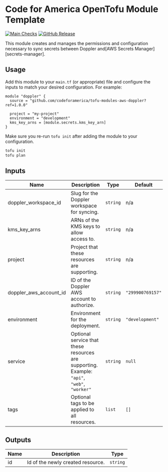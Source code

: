 # Code for America OpenTofu Module Template

[![Main Checks][badge-checks]][code-checks] [![GitHub Release][badge-release]][latest-release]

This module creates and manages the permissions and configuration necessary to
sync secrets between Doppler and[AWS Secrets Manager][secrets-manager].

## Usage

Add this module to your `main.tf` (or appropriate) file and configure the inputs
to match your desired configuration. For example:

```hcl
module "doppler" {
  source = "github.com/codeforamerica/tofu-modules-aws-doppler?ref=1.0.0"

  project = "my-project"
  environment = "development"
  kms_key_arns = [module.secrets.kms_key_arn]
}
```

Make sure you re-run `tofu init` after adding the module to your configuration.

```bash
tofu init
tofu plan
```

## Inputs

| Name                   | Description                                                                                 | Type     | Default          | Required |
|------------------------|---------------------------------------------------------------------------------------------|----------|------------------|----------|
| doppler_workspace_id   | Slug for the Doppler workspace for syncing.                                                 | `string` | n/a              | yes      |
| kms_key_arns           | ARNs of the KMS keys to allow access to.                                                    | `string` | n/a              | yes      |
| project                | Project that these resources are supporting.                                                | `string` | n/a              | yes      |
| doppler_aws_account_id | ID of the Doppler AWS account to authorize.                                                 | `string` | `"299900769157"` | no       |
| environment            | Environment for the deployment.                                                             | `string` | `"development"`  | no       |
| service                | Optional service that these resources are supporting. Example: `"api"`, `"web"`, `"worker"` | `string` | `null`           | no       |
| tags                   | Optional tags to be applied to all resources.                                               | `list`   | `[]`             | no       |

## Outputs

| Name     | Description                       | Type     |
|----------|-----------------------------------|----------|
| id       | Id of the newly created resource. | `string` |


[badge-checks]: https://github.com/codeforamerica/tofu-modules-aws-doppler/actions/workflows/main.yaml/badge.svg
[badge-release]: https://img.shields.io/github/v/release/codeforamerica/tofu-modules-aws-doppler?logo=github&label=Latest%20Release
[code-checks]: https://github.com/codeforamerica/tofu-modules-aws-doppler/actions/workflows/main.yaml
[latest-release]: https://github.com/codeforamerica/tofu-modules-aws-doppler/releases/latest
[tofu-modules]: https://github.com/codeforamerica/tofu-modules
